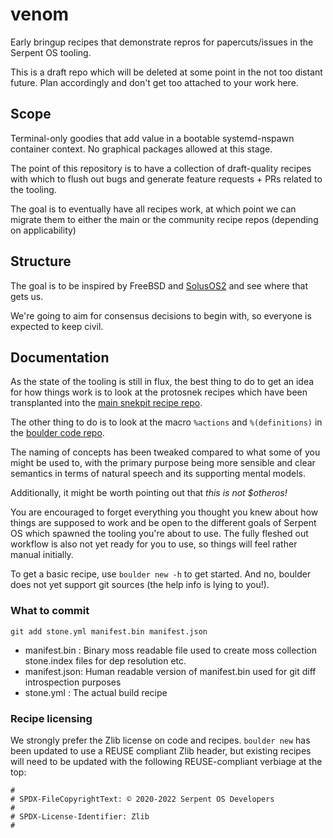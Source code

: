 # venom

Early bringup recipes that demonstrate repros for papercuts/issues in the Serpent OS tooling.

This is a draft repo which will be deleted at some point in the not too distant future. Plan accordingly and don't get too attached to your work here.

## Scope

Terminal-only goodies that add value in a bootable systemd-nspawn container context. No graphical packages allowed at this stage.

The point of this repository is to have a collection of draft-quality recipes with which to flush out bugs and generate feature requests + PRs related to the tooling.

The goal is to eventually have all recipes work, at which point we can migrate them to either the main or the community recipe repos (depending on applicability)

## Structure

The goal is to be inspired by FreeBSD and [SolusOS2](https://github.com/SolusOS-discontinued/packages) and see where that gets us.

We're going to aim for consensus decisions to begin with, so everyone is expected to keep civil.

## Documentation

As the state of the tooling is still in flux, the best thing to do to get an idea for how things work is to look at the protosnek recipes which have been transplanted into the [main snekpit recipe repo](https://github.com/snekpit/main).

The other thing to do is to look at the macro `%actions` and `%(definitions)` in the [boulder code repo](https://github.com/serpent-os/boulder/tree/main/data/macros).

The naming of concepts has been tweaked compared to what some of you might be used to, with the primary purpose being more sensible and clear semantics in terms of natural speech and its supporting mental models.

Additionally, it might be worth pointing out that _this is not $otheros!_

You are encouraged to forget everything you thought you knew about how things are supposed to work and be open to the different goals of Serpent OS which spawned the tooling you're about to use.  The fully fleshed out workflow is also not yet ready for you to use, so things will feel rather manual initially.

To get a basic recipe, use `boulder new -h` to get started. And no, boulder does not yet support git sources (the help info is lying to you!).

### What to commit

    git add stone.yml manifest.bin manifest.json

- manifest.bin : Binary moss readable file used to create moss collection stone.index files for dep resolution etc.
- manifest.json: Human readable version of manifest.bin used for git diff introspection purposes
- stone.yml    : The actual build recipe

### Recipe licensing

We strongly prefer the Zlib license on code and recipes. `boulder new` has been updated to use a REUSE compliant Zlib header, but existing recipes will need to be updated with the following REUSE-compliant verbiage at the top:

    #
    # SPDX-FileCopyrightText: © 2020-2022 Serpent OS Developers
    #
    # SPDX-License-Identifier: Zlib
    #

